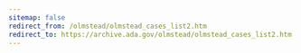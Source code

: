 ```yaml
---
sitemap: false 
redirect_from: /olmstead/olmstead_cases_list2.htm 
redirect_to: https://archive.ada.gov/olmstead/olmstead_cases_list2.htm 
---
```

